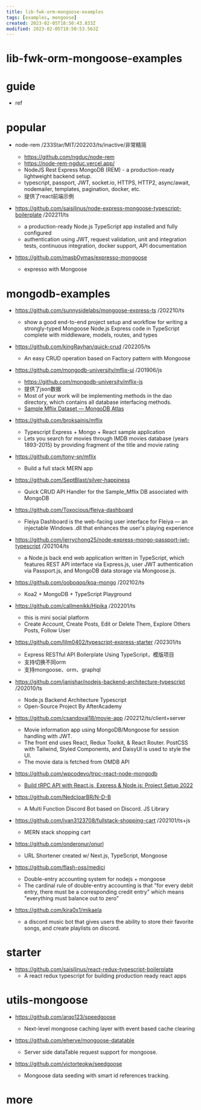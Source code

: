```yaml
---
title: lib-fwk-orm-mongoose-examples
tags: [examples, mongoose]
created: 2023-02-05T18:50:43.833Z
modified: 2023-02-05T18:50:53.563Z
---
```


# lib-fwk-orm-mongoose-examples

# guide

- ref
# popular
- node-rem /233Star/MIT/202203/ts/inactive/非常精简
  - https://github.com/ngduc/node-rem
  - https://node-rem-ngduc.vercel.app/
  - NodeJS Rest Express MongoDB (REM) - a production-ready lightweight backend setup.
  - typescript, passport, JWT, socket.io, HTTPS, HTTP2, async/await, nodemailer, templates, pagination, docker, etc.
  - 提供了react前端示例

- https://github.com/saisilinus/node-express-mongoose-typescript-boilerplate /202211/ts
  - a production-ready Node.js TypeScript app installed and fully configured
  - authentication using JWT, request validation, unit and integration tests, continuous integration, docker support, API documentation

- https://github.com/masb0ymas/expresso-mongoose
  - expresso with Mongoose
# mongodb-examples
- https://github.com/sunnysidelabs/mongoose-express-ts /202210/ts
  - show a good end-to-end project setup and workflow for writing a strongly-typed Mongoose Node.js Express code in TypeScript complete with middleware, models, routes, and types
- https://github.com/kingRayhan/quick-crud /202205/ts
  - An easy CRUD operation based on Factory pattern with Mongoose

- https://github.com/mongodb-university/mflix-ui /201906/js
  - https://github.com/mongodb-university/mflix-js
  - 提供了json数据
  - Most of your work will be implementing methods in the dao directory, which contains all database interfacing methods.
  - [Sample Mflix Dataset — MongoDB Atlas](https://www.mongodb.com/docs/atlas/sample-data/sample-mflix/)
- https://github.com/broksainis/mflix
  - Typescript Express + Mongo + React sample application
  - Lets you search for movies through IMDB movies database (years 1893-2015) by providing fragment of the title and movie rating
- https://github.com/tony-sn/mflix
  - Build a full stack MERN app
- https://github.com/SeptBlast/silver-happiness
  - Quick CRUD API Handler for the Sample_Mflix DB associated with MongoDB

- https://github.com/Toxocious/fleiya-dashboard
  - Fleiya Dashboard is the web-facing user interface for Fleiya — an injectable Windows .dll that enhances the user's playing experience 

- https://github.com/jerrychong25/node-express-mongo-passport-jwt-typescript /202104/ts
  - a Node.js back end web application written in TypeScript, which features REST API interface via Express.js, user JWT authentication via Passport.js, and MongoDB data storage via Mongoose.js.
- https://github.com/ooboqoo/koa-mongo /202102/ts
  - Koa2 + MongoDB + TypeScript Playground

- https://github.com/callmenikk/Hipika /202201/ts
  - this is mini social platform
  - Create Account, Create Posts, Edit or Delete Them, Explore Others Posts, Follow User

- https://github.com/ljlm0402/typescript-express-starter /202301/ts
  - Express RESTful API Boilerplate Using TypeScript，模版项目
  - 支持切换不同orm
  - 支持mongoose、orm、graphql
- https://github.com/janishar/nodejs-backend-architecture-typescript /202010/ts
  - Node.js Backend Architecture Typescript
  - Open-Source Project By AfterAcademy

- https://github.com/csandoval18/movie-app /202212/ts/client+server
  - Movie information app using MongoDB/Mongoose for session handling with JWT. 
  - The front end uses React, Redux Toolkit, & React Router. PostCSS with Tailwind, Styled Components, and DaisyUI is used to style the UI. 
  - The movie data is fetched from OMDB API

- https://github.com/wpcodevo/trpc-react-node-mongodb
  - [Build tRPC API with React.js, Express & Node.js: Project Setup 2022](https://codevoweb.com/trpc-api-reactjs-nodejs-mongodb-project-setup/)

- https://github.com/NedcloarBR/N-D-B
  - A Multi Function Discord Bot based on Discord. JS Library

- https://github.com/ivan3123708/fullstack-shopping-cart /202101/ts+js
  - MERN stack shopping cart

- https://github.com/onderonur/onurl
  - URL Shortener created w/ Next.js, TypeScript, Mongoose

- https://github.com/flash-oss/medici
  - Double-entry accounting system for nodejs + mongoose
  - The cardinal rule of double-entry accounting is that "for every debit entry, there must be a corresponding credit entry" which means "everything must balance out to zero"

- https://github.com/kira0x1/mikaela
  - a discord music bot that gives users the ability to store their favorite songs, and create playlists on discord.
# starter
- https://github.com/saisilinus/react-redux-typescript-boilerplate
  - A react redux typescript for building production ready react apps
# utils-mongoose
- https://github.com/arqo123/speedgoose
  - Next-level mongoose caching layer with event based cache clearing

- https://github.com/eherve/mongoose-datatable
  - Server side dataTable request support for mongoose.

- https://github.com/victorteokw/seedgoose
  - Mongoose data seeding with smart id references tracking.
# more
